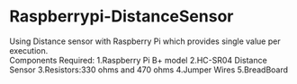# Raspberrypi-DistanceSensor
Using Distance sensor with Raspberry Pi which provides single value per execution.  
Components Required:
1.Raspberry Pi B+ model
2.HC-SR04 Distance Sensor
3.Resistors:330 ohms and 470 ohms
4.Jumper Wires
5.BreadBoard
